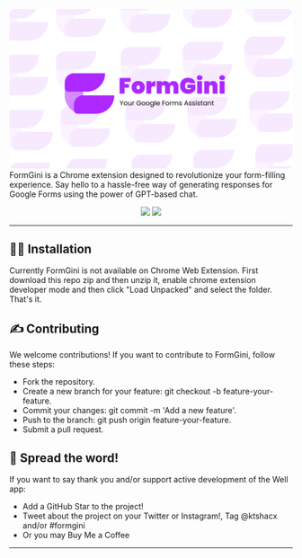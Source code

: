 ![The Well App](formgini.png)
FormGini is a Chrome extension designed to revolutionize your form-filling experience. Say hello to a hassle-free way of generating responses for Google Forms using the power of GPT-based chat.
<div align="center">
  <img src='https://img.shields.io/github/v/release/ktshacx/FormGini?color=%23FDD835&label=version&style=for-the-badge'>
  <img src="https://img.shields.io/github/license/ktshacx/FormGini?style=for-the-badge">
</div>

---

## 👨‍💻 Installation
Currently FormGini is not available on Chrome Web Extension. First download this repo zip and then unzip it, enable chrome extension developer mode and then click "Load Unpacked" and select the folder.<br>That's it.

## ✍️ Contributing
We welcome contributions! If you want to contribute to FormGini, follow these steps:
- Fork the repository.
- Create a new branch for your feature: git checkout -b feature-your-feature.
- Commit your changes: git commit -m 'Add a new feature'.
- Push to the branch: git push origin feature-your-feature.
- Submit a pull request.

## 🌟 Spread the word!
If you want to say thank you and/or support active development of the Well app:
- Add a GitHub Star to the project!
- Tweet about the project on your Twitter or Instagram!, Tag @ktshacx and/or #formgini
- Or you may Buy Me a Coffee

---
